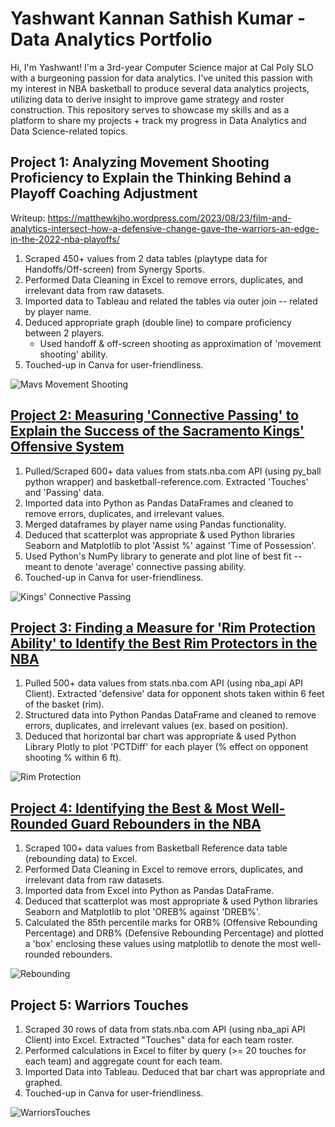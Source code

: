 # Yashwant Kannan Sathish Kumar - Data Analytics Portfolio

Hi, I'm Yashwant! I'm a 3rd-year Computer Science major at Cal Poly SLO with a burgeoning passion for data analytics. I've united this passion with my interest in NBA basketball to produce several data analytics projects, utilizing data to derive insight to improve game strategy and roster construction. This repository serves to showcase my skills and as a platform to share my projects + track my progress in Data Analytics and Data Science-related topics.

## Project 1: Analyzing Movement Shooting Proficiency to Explain the Thinking Behind a Playoff Coaching Adjustment

Writeup: https://matthewkjho.wordpress.com/2023/08/23/film-and-analytics-intersect-how-a-defensive-change-gave-the-warriors-an-edge-in-the-2022-nba-playoffs/

1. Scraped 450+ values from 2 data tables (playtype data for Handoffs/Off-screen) from Synergy Sports.
2. Performed Data Cleaning in Excel to remove errors, duplicates, and irrelevant data from raw datasets.
3. Imported data to Tableau and related the tables via outer join -- related by player name.
4. Deduced appropriate graph (double line) to compare proficiency between 2 players.
    * Used handoff & off-screen shooting as approximation of 'movement shooting' ability. 
5. Touched-up in Canva for user-friendliness.

![Mavs Movement Shooting](MavsMovementShooting.png)

## [Project 2: Measuring 'Connective Passing' to Explain the Success of the Sacramento Kings' Offensive System](https://github.com/yashwantsathish/Connective-Passing-Analysis/tree/main)

1. Pulled/Scraped 600+ data values from stats.nba.com API (using py_ball python wrapper) and basketball-reference.com. Extracted 'Touches' and 'Passing' data. 
2. Imported data into Python as Pandas DataFrames and cleaned to remove errors, duplicates, and irrelevant values.
3. Merged dataframes by player name using Pandas functionality.
4. Deduced that scatterplot was appropriate & used Python libraries Seaborn and Matplotlib to plot 'Assist %' against 'Time of Possession'. 
5. Used Python's NumPy library to generate and plot line of best fit -- meant to denote 'average' connective passing ability.
6. Touched-up in Canva for user-friendliness.

![Kings' Connective Passing](KingsConnectivePassing.png)

## [Project 3: Finding a Measure for 'Rim Protection Ability' to Identify the Best Rim Protectors in the NBA]()
1. Pulled 500+ data values from stats.nba.com API (using nba_api API Client). Extracted 'defensive' data for opponent shots taken within 6 feet of the basket (rim). 
2. Structured data into Python Pandas DataFrame and cleaned to remove errors, duplicates, and irrelevant values (ex. based on position).
3. Deduced that horizontal bar chart was appropriate & used Python Library Plotly to plot 'PCTDiff' for each player (% effect on opponent shooting % within 6 ft).

![Rim Protection](RimProtection.png)

## [Project 4: Identifying the Best & Most Well-Rounded Guard Rebounders in the NBA](https://github.com/yashwantsathish/Guard-Rebounding-Analysis)
1. Scraped 100+ data values from Basketball Reference data table (rebounding data) to Excel.  
2. Performed Data Cleaning in Excel to remove errors, duplicates, and irrelevant data from raw datasets.
3. Imported data from Excel into Python as Pandas DataFrame.
4. Deduced that scatterplot was most appropriate & used Python libraries Seaborn and Matplotlib to plot 'OREB% against 'DREB%'.
5. Calculated the 85th percentile marks for ORB% (Offensive Rebounding Percentage) and DRB% (Defensive Rebounding Percentage) and plotted a 'box' enclosing these values using matplotlib to denote the most well-rounded rebounders.

![Rebounding](Rebounding.png)

## Project 5: Warriors Touches

1. Scraped 30 rows of data from stats.nba.com API (using nba_api API Client) into Excel. Extracted "Touches" data for each team roster.
2. Performed calculations in Excel to filter by query (>= 20 touches for each team) and aggregate count for each team.
3. Imported Data into Tableau. Deduced that bar chart was appropriate and graphed.
4. Touched-up in Canva for user-friendliness.

![WarriorsTouches](WarriorsTouches.jpeg)
